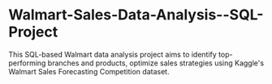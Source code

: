 # Walmart-Sales-Data-Analysis--SQL-Project
This SQL-based Walmart data analysis project aims to identify top-performing branches and products, optimize sales strategies using Kaggle's Walmart Sales Forecasting Competition dataset.

